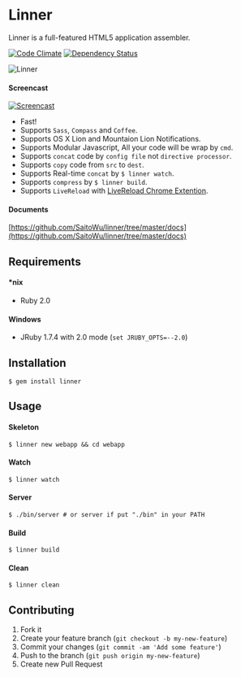 # Linner

Linner is a full-featured HTML5 application assembler.

[![Code Climate](https://codeclimate.com/repos/520fd56e56b10241f50f15a3/badges/e8beb45f55b5c1fa6142/gpa.png)](https://codeclimate.com/repos/520fd56e56b10241f50f15a3/feed)   [![Dependency Status](https://gemnasium.com/SaitoWu/linner.png)](https://gemnasium.com/SaitoWu/linner)

![Linner](http://d.pr/i/bWPA+)

#### Screencast

[![Screencast](http://d.pr/i/MIyk+)](https://vimeo.com/71944672)

* Fast!
* Supports `Sass`, `Compass` and `Coffee`.
* Supports OS X Lion and Mountaion Lion Notifications.
* Supports Modular Javascript, All your code will be wrap by `cmd`.
* Supports `concat` code by `config file` not `directive processor`.
* Supports `copy` code from `src` to `dest`.
* Supports Real-time `concat` by `$ linner watch`.
* Supports `compress` by `$ linner build`.
* Supports `LiveReload` with [LiveReload Chrome Extention](https://chrome.google.com/webstore/detail/livereload/jnihajbhpnppcggbcgedagnkighmdlei).

#### Documents

[https://github.com/SaitoWu/linner/tree/master/docs](https://github.com/SaitoWu/linner/tree/master/docs)

## Requirements

#### *nix

* Ruby 2.0

#### Windows

* JRuby 1.7.4 with 2.0 mode (`set JRUBY_OPTS=--2.0`)

## Installation

    $ gem install linner

## Usage

#### Skeleton

    $ linner new webapp && cd webapp

#### Watch

    $ linner watch

#### Server

    $ ./bin/server # or server if put "./bin" in your PATH

#### Build

    $ linner build

#### Clean

    $ linner clean

## Contributing

1. Fork it
2. Create your feature branch (`git checkout -b my-new-feature`)
3. Commit your changes (`git commit -am 'Add some feature'`)
4. Push to the branch (`git push origin my-new-feature`)
5. Create new Pull Request
